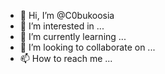 - 👋 Hi, I’m @C0bukoosia
- 👀 I’m interested in ...
- 🌱 I’m currently learning ...
- 💞️ I’m looking to collaborate on ...
- 📫 How to reach me ...

<!---
C0bukoosia/C0bukoosia is a ✨ special ✨ repository because its `README.md` (this file) appears on your GitHub profile.
You can click the Preview link to take a look at your changes.
--->
